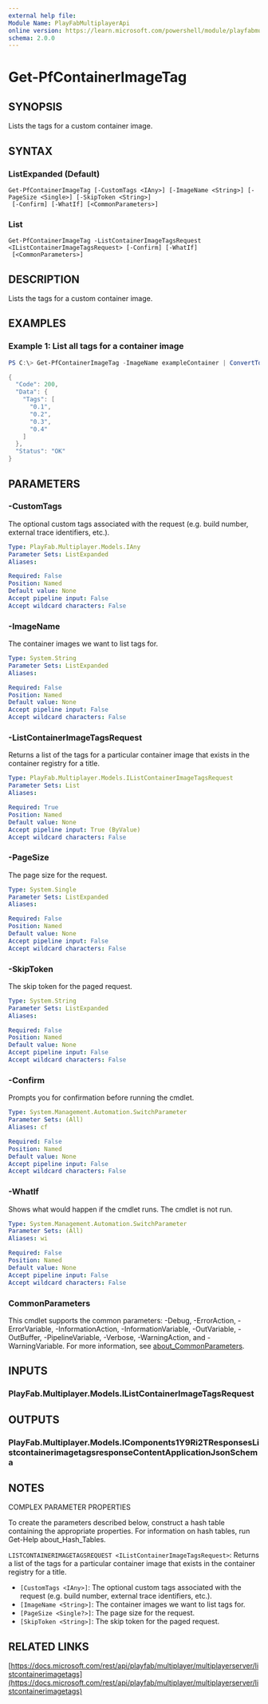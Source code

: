 ```yaml
---
external help file:
Module Name: PlayFabMultiplayerApi
online version: https://learn.microsoft.com/powershell/module/playfabmultiplayerapi/get-pfcontainerimagetag
schema: 2.0.0
---
```


# Get-PfContainerImageTag

## SYNOPSIS
Lists the tags for a custom container image.

## SYNTAX

### ListExpanded (Default)
```
Get-PfContainerImageTag [-CustomTags <IAny>] [-ImageName <String>] [-PageSize <Single>] [-SkipToken <String>]
 [-Confirm] [-WhatIf] [<CommonParameters>]
```

### List
```
Get-PfContainerImageTag -ListContainerImageTagsRequest <IListContainerImageTagsRequest> [-Confirm] [-WhatIf]
 [<CommonParameters>]
```

## DESCRIPTION
Lists the tags for a custom container image.

## EXAMPLES

### Example 1: List all tags for a container image
```powershell
PS C:\> Get-PfContainerImageTag -ImageName exampleContainer | ConvertTo-Json -depth 5

{
  "Code": 200,
  "Data": {
    "Tags": [
      "0.1",
      "0.2",
      "0.3",
      "0.4"
    ]
  },
  "Status": "OK"
}
```



## PARAMETERS

### -CustomTags
The optional custom tags associated with the request (e.g.
build number, external trace identifiers, etc.).

```yaml
Type: PlayFab.Multiplayer.Models.IAny
Parameter Sets: ListExpanded
Aliases:

Required: False
Position: Named
Default value: None
Accept pipeline input: False
Accept wildcard characters: False
```

### -ImageName
The container images we want to list tags for.

```yaml
Type: System.String
Parameter Sets: ListExpanded
Aliases:

Required: False
Position: Named
Default value: None
Accept pipeline input: False
Accept wildcard characters: False
```

### -ListContainerImageTagsRequest
Returns a list of the tags for a particular container image that exists in the container registry for a title.

```yaml
Type: PlayFab.Multiplayer.Models.IListContainerImageTagsRequest
Parameter Sets: List
Aliases:

Required: True
Position: Named
Default value: None
Accept pipeline input: True (ByValue)
Accept wildcard characters: False
```

### -PageSize
The page size for the request.

```yaml
Type: System.Single
Parameter Sets: ListExpanded
Aliases:

Required: False
Position: Named
Default value: None
Accept pipeline input: False
Accept wildcard characters: False
```

### -SkipToken
The skip token for the paged request.

```yaml
Type: System.String
Parameter Sets: ListExpanded
Aliases:

Required: False
Position: Named
Default value: None
Accept pipeline input: False
Accept wildcard characters: False
```

### -Confirm
Prompts you for confirmation before running the cmdlet.

```yaml
Type: System.Management.Automation.SwitchParameter
Parameter Sets: (All)
Aliases: cf

Required: False
Position: Named
Default value: None
Accept pipeline input: False
Accept wildcard characters: False
```

### -WhatIf
Shows what would happen if the cmdlet runs.
The cmdlet is not run.

```yaml
Type: System.Management.Automation.SwitchParameter
Parameter Sets: (All)
Aliases: wi

Required: False
Position: Named
Default value: None
Accept pipeline input: False
Accept wildcard characters: False
```

### CommonParameters
This cmdlet supports the common parameters: -Debug, -ErrorAction, -ErrorVariable, -InformationAction, -InformationVariable, -OutVariable, -OutBuffer, -PipelineVariable, -Verbose, -WarningAction, and -WarningVariable. For more information, see [about_CommonParameters](http://go.microsoft.com/fwlink/?LinkID=113216).

## INPUTS

### PlayFab.Multiplayer.Models.IListContainerImageTagsRequest

## OUTPUTS

### PlayFab.Multiplayer.Models.IComponents1Y9Ri2TResponsesListcontainerimagetagsresponseContentApplicationJsonSchema

## NOTES

COMPLEX PARAMETER PROPERTIES

To create the parameters described below, construct a hash table containing the appropriate properties. For information on hash tables, run Get-Help about_Hash_Tables.


`LISTCONTAINERIMAGETAGSREQUEST <IListContainerImageTagsRequest>`: Returns a list of the tags for a particular container image that exists in the container registry for a title.
  - `[CustomTags <IAny>]`: The optional custom tags associated with the request (e.g. build number, external trace identifiers, etc.).
  - `[ImageName <String>]`: The container images we want to list tags for.
  - `[PageSize <Single?>]`: The page size for the request.
  - `[SkipToken <String>]`: The skip token for the paged request.

## RELATED LINKS

[https://docs.microsoft.com/rest/api/playfab/multiplayer/multiplayerserver/listcontainerimagetags](https://docs.microsoft.com/rest/api/playfab/multiplayer/multiplayerserver/listcontainerimagetags)

